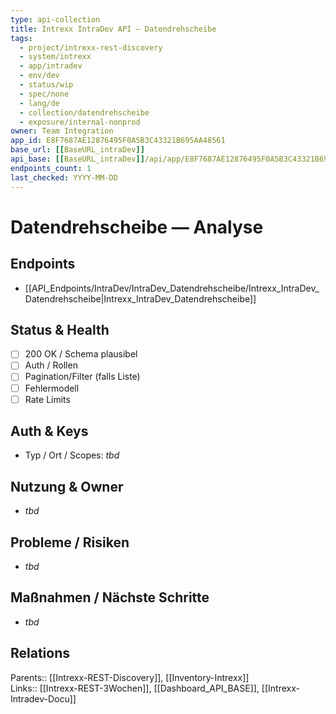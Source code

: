 ```yaml
---
type: api-collection
title: Intrexx IntraDev API — Datendrehscheibe
tags:
  - project/intrexx-rest-discovery
  - system/intrexx
  - app/intradev
  - env/dev
  - status/wip
  - spec/none
  - lang/de
  - collection/datendrehscheibe
  - exposure/internal-nonprod
owner: Team Integration
app_id: E8F7687AE12876495F0A5B3C43321B695AA48561
base_url: [[BaseURL_intraDev]]
api_base: [[BaseURL_intraDev]]/api/app/E8F7687AE12876495F0A5B3C43321B695AA48561
endpoints_count: 1
last_checked: YYYY-MM-DD
---
```


# Datendrehscheibe — Analyse

## Endpoints
- [[API_Endpoints/IntraDev/IntraDev_Datendrehscheibe/Intrexx_IntraDev_Datendrehscheibe|Intrexx_IntraDev_Datendrehscheibe]]

## Status & Health
- [ ] 200 OK / Schema plausibel
- [ ] Auth / Rollen
- [ ] Pagination/Filter (falls Liste)
- [ ] Fehlermodell
- [ ] Rate Limits

## Auth & Keys
- Typ / Ort / Scopes: _tbd_

## Nutzung & Owner
- _tbd_

## Probleme / Risiken
- _tbd_

## Maßnahmen / Nächste Schritte
- _tbd_

## Relations
Parents:: [[Intrexx-REST-Discovery]], [[Inventory-Intrexx]]  
Links:: [[Intrexx-REST-3Wochen]], [[Dashboard_API_BASE]], [[Intrexx-Intradev-Docu]]
